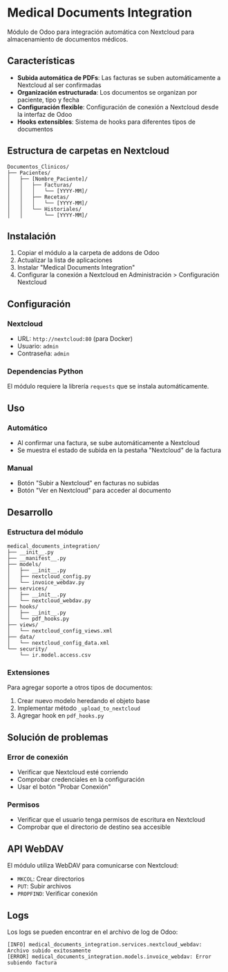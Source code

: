 # Medical Documents Integration

Módulo de Odoo para integración automática con Nextcloud para almacenamiento de documentos médicos.

## Características

- **Subida automática de PDFs**: Las facturas se suben automáticamente a Nextcloud al ser confirmadas
- **Organización estructurada**: Los documentos se organizan por paciente, tipo y fecha
- **Configuración flexible**: Configuración de conexión a Nextcloud desde la interfaz de Odoo
- **Hooks extensibles**: Sistema de hooks para diferentes tipos de documentos

## Estructura de carpetas en Nextcloud

```
Documentos_Clinicos/
├── Pacientes/
│   ├── [Nombre_Paciente]/
│   │   ├── Facturas/
│   │   │   └── [YYYY-MM]/
│   │   ├── Recetas/
│   │   │   └── [YYYY-MM]/
│   │   └── Historiales/
│   │       └── [YYYY-MM]/
```

## Instalación

1. Copiar el módulo a la carpeta de addons de Odoo
2. Actualizar la lista de aplicaciones
3. Instalar "Medical Documents Integration"
4. Configurar la conexión a Nextcloud en Administración > Configuración Nextcloud

## Configuración

### Nextcloud
- URL: `http://nextcloud:80` (para Docker)
- Usuario: `admin`
- Contraseña: `admin`

### Dependencias Python
El módulo requiere la librería `requests` que se instala automáticamente.

## Uso

### Automático
- Al confirmar una factura, se sube automáticamente a Nextcloud
- Se muestra el estado de subida en la pestaña "Nextcloud" de la factura

### Manual
- Botón "Subir a Nextcloud" en facturas no subidas
- Botón "Ver en Nextcloud" para acceder al documento

## Desarrollo

### Estructura del módulo
```
medical_documents_integration/
├── __init__.py
├── __manifest__.py
├── models/
│   ├── __init__.py
│   ├── nextcloud_config.py
│   └── invoice_webdav.py
├── services/
│   ├── __init__.py
│   └── nextcloud_webdav.py
├── hooks/
│   ├── __init__.py
│   └── pdf_hooks.py
├── views/
│   └── nextcloud_config_views.xml
├── data/
│   └── nextcloud_config_data.xml
└── security/
    └── ir.model.access.csv
```

### Extensiones
Para agregar soporte a otros tipos de documentos:
1. Crear nuevo modelo heredando el objeto base
2. Implementar método `_upload_to_nextcloud`
3. Agregar hook en `pdf_hooks.py`

## Solución de problemas

### Error de conexión
- Verificar que Nextcloud esté corriendo
- Comprobar credenciales en la configuración
- Usar el botón "Probar Conexión"

### Permisos
- Verificar que el usuario tenga permisos de escritura en Nextcloud
- Comprobar que el directorio de destino sea accesible

## API WebDAV

El módulo utiliza WebDAV para comunicarse con Nextcloud:
- `MKCOL`: Crear directorios
- `PUT`: Subir archivos
- `PROPFIND`: Verificar conexión

## Logs

Los logs se pueden encontrar en el archivo de log de Odoo:
```
[INFO] medical_documents_integration.services.nextcloud_webdav: Archivo subido exitosamente
[ERROR] medical_documents_integration.models.invoice_webdav: Error subiendo factura
```
